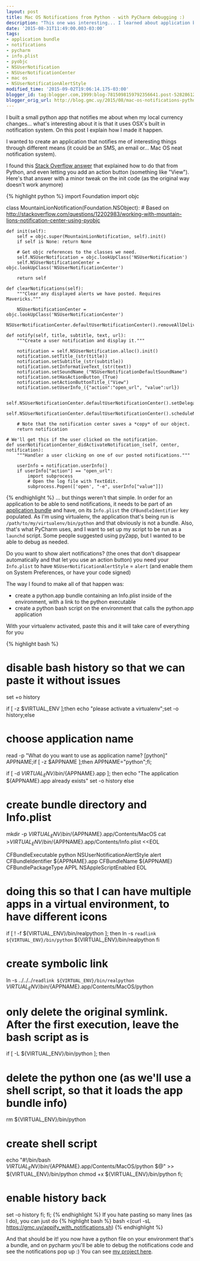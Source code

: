 ```yaml
---
layout: post
title: Mac OS Notifications from Python - with PyCharm debugging :)
description: "This one was interesting... I learned about application bundles how to use the OSX notification system from python (via PyObjC, which I didn't know existed)"
date: '2015-08-31T11:49:00.003-03:00'
tags:
- application bundle
- notifications
- pycharm
- info.plist
- pyobjc
- NSUserNotification
- NSUserNotificationCenter
- mac os
- NSUserNotificationAlertStyle
modified_time: '2015-09-02T19:06:14.175-03:00'
blogger_id: tag:blogger.com,1999:blog-7815098159792356641.post-5282861200093004190
blogger_orig_url: http://blog.gmc.uy/2015/08/mac-os-notifications-python-pyobjc.html
---
```

I built a small python app that notifies me about when my local currency changes... what's interesting about it is that it uses OSX's built in notification system. On this post I explain how I made it happen.

<!--more-->

I wanted to create an application that notifies me of interesting things through different means (it could be an SMS, an email or... Mac OS neat notification system).

I found this [Stack Overflow answer](http://stackoverflow.com/a/21534503/920295) that explained how to do that from Python, and even letting you add an action button (something like "View"). Here's that answer with a minor tweak on the init code (as the original way doesn't work anymore)

{% highlight python %}
import Foundation
import objc

class MountainLionNotification(Foundation.NSObject):
    # Based on http://stackoverflow.com/questions/12202983/working-with-mountain-lions-notification-center-using-pyobjc

    def init(self):
        self = objc.super(MountainLionNotification, self).init()
        if self is None: return None

        # Get objc references to the classes we need.
        self.NSUserNotification = objc.lookUpClass('NSUserNotification')
        self.NSUserNotificationCenter = objc.lookUpClass('NSUserNotificationCenter')

        return self

    def clearNotifications(self):
        """Clear any displayed alerts we have posted. Requires Mavericks."""

        NSUserNotificationCenter = objc.lookUpClass('NSUserNotificationCenter')
        NSUserNotificationCenter.defaultUserNotificationCenter().removeAllDeliveredNotifications()

    def notify(self, title, subtitle, text, url):
        """Create a user notification and display it."""

        notification = self.NSUserNotification.alloc().init()
        notification.setTitle_(str(title))
        notification.setSubtitle_(str(subtitle))
        notification.setInformativeText_(str(text))
        notification.setSoundName_("NSUserNotificationDefaultSoundName")
        notification.setHasActionButton_(True)
        notification.setActionButtonTitle_("View")
        notification.setUserInfo_({"action":"open_url", "value":url})

        self.NSUserNotificationCenter.defaultUserNotificationCenter().setDelegate_(self)
        self.NSUserNotificationCenter.defaultUserNotificationCenter().scheduleNotification_(notification)

        # Note that the notification center saves a *copy* of our object.
        return notification

    # We'll get this if the user clicked on the notification.
    def userNotificationCenter_didActivateNotification_(self, center, notification):
        """Handler a user clicking on one of our posted notifications."""

        userInfo = notification.userInfo()
        if userInfo["action"] == "open_url":
            import subprocess
            # Open the log file with TextEdit.
            subprocess.Popen(['open', "-e", userInfo["value"]])
{% endhighlight %}
... but things weren't that simple. In order for an application to be able to send notifications, it needs to be part of an [application bundle](https://en.wikipedia.org/wiki/Bundle_(OS_X)#OS_X_application_bundles) and have, on its `Info.plist` the `CFBundleIdentifier` key populated. As I'm using virtualenv, the application that's being run is `/path/to/my/virtualenv/bin/python` and that obviously is not a bundle. Also, that's what PyCharm uses, and I want to set up my script to be run as a `launchd` script. Some people suggested using py2app, but I wanted to be able to debug as needed.

Do you want to show alert notifications? (the ones that don't disappear automatically and that let you use an action button) you need your `Info.plist` to have `NSUserNotificationAlertStyle` = `alert` (and enable them on System Preferences, or have your code signed)

The way I found to make all of that happen was:

* create a python.app bundle containing an Info.plist inside of the environment, with a link to the python executable
* create a python bash script on the environment that calls the python.app application

With your virtualenv activated, paste this and it will take care of everything for you

{% highlight bash %}
# disable bash history so that we can paste it without issues
set +o history

if [ -z $VIRTUAL_ENV ];then echo "please activate a virtualenv";set -o history;else

# choose application name
read -p "What do you want to use as application name? [python]" APPNAME;if [ -z $APPNAME ];then APPNAME="python";fi;

if [ -d ${VIRTUAL_ENV}/bin/${APPNAME}.app ]; then
 echo "The application ${APPNAME}.app already exists"
 set -o history
else

# create bundle directory and Info.plist
mkdir -p ${VIRTUAL_ENV}/bin/${APPNAME}.app/Contents/MacOS
cat >${VIRTUAL_ENV}/bin/${APPNAME}.app/Contents/Info.plist <<EOL
<?xml version="1.0" encoding="UTF-8"?>
<!DOCTYPE plist PUBLIC "-//Apple Computer//DTD PLIST 1.0//EN" "http://www.apple.com/DTDs/PropertyList-1.0.dtd">
<plist version="1.0">
<dict>
 <key>CFBundleExecutable</key>
 <string>python</string>
 <key>NSUserNotificationAlertStyle</key>
 <string>alert</string>
 <key>CFBundleIdentifier</key>
 <string>${APPNAME}.app</string>
 <key>CFBundleName</key>
 <string>${APPNAME}</string>
 <key>CFBundlePackageType</key>
 <string>APPL</string>
 <key>NSAppleScriptEnabled</key>
 <true/>
</dict>
</plist>
EOL

# doing this so that I can have multiple apps in a virtual environment, to have different icons
if [ ! -f ${VIRTUAL_ENV}/bin/realpython ]; then
    ln -s `readlink ${VIRTUAL_ENV}/bin/python` ${VIRTUAL_ENV}/bin/realpython
fi

# create symbolic link
ln -s ../../../`readlink ${VIRTUAL_ENV}/bin/realpython` ${VIRTUAL_ENV}/bin/${APPNAME}.app/Contents/MacOS/python

# only delete the original symlink. After the first execution, leave the bash script as is
if [ -L ${VIRTUAL_ENV}/bin/python ]; then
 # delete the python one (as we'll use a shell script, so that it loads the app bundle info)
 rm ${VIRTUAL_ENV}/bin/python

 # create shell script
 echo "#!/bin/bash
${VIRTUAL_ENV}/bin/${APPNAME}.app/Contents/MacOS/python $@" >> ${VIRTUAL_ENV}/bin/python
 chmod +x ${VIRTUAL_ENV}/bin/python
fi;

# enable history back
set -o history
fi;
fi;
{% endhighlight %}
If you hate pasting so many lines (as I do), you can just do
{% highlight bash %}
bash <(curl -sL https://gmc.uy/appify_with_notifications.sh)
{% endhighlight %}

And that should be it! you now have a python file on your environment that's a bundle, and on pycharm you'll be able to debug the notifications code and see the notifications pop up :) You can see [my project here](https://gitlab.gmc.uy/gervasio/notify_me_anything).
